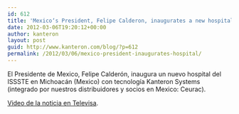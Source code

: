 ```yaml
---
id: 612
title: 'Mexico‘s President, Felipe Calderon, inaugurates a new hospital with Kanteron Systems technology'
date: 2012-03-06T19:20:12+00:00
author: kanteron
layout: post
guid: http://www.kanteron.com/blog/?p=612
permalink: /2012/03/06/mexico-president-inaugurates-hospital/
---
```

El Presidente de Mexico, Felipe Calderón, inaugura un nuevo hospital del ISSSTE en Michoacán (Mexico) con tecnología Kanteron Systems (integrado por nuestros distribuidores y socios en Mexico: Ceurac).

<a title="http://tvolucion.esmas.com/noticieros/noticias-y-reportajes/161149/calderon-inaugura-hospital-michoacan" href="http://tvolucion.esmas.com/noticieros/noticias-y-reportajes/161149/calderon-inaugura-hospital-michoacan" target="_blank">Video de la noticia en Televisa</a>.